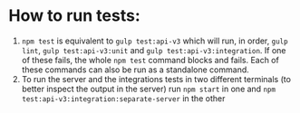 # How to run tests:

1. `npm test` is equivalent to `gulp test:api-v3` which will run, in order, `gulp lint`, `gulp test:api-v3:unit` and `gulp test:api-v3:integration`. If one of these fails, the whole `npm test` command blocks and fails.  Each of these commands can also be run as a standalone command. 
2. To run the server and the integrations tests in two different terminals (to better inspect the output in the server) run `npm start` in one and `npm test:api-v3:integration:separate-server` in the other
